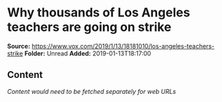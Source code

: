 # Why thousands of Los Angeles teachers are going on strike

**Source:** https://www.vox.com/2019/1/13/18181010/los-angeles-teachers-strike
**Folder:** Unread
**Added:** 2019-01-13T18:17:00




## Content
*Content would need to be fetched separately for web URLs*
